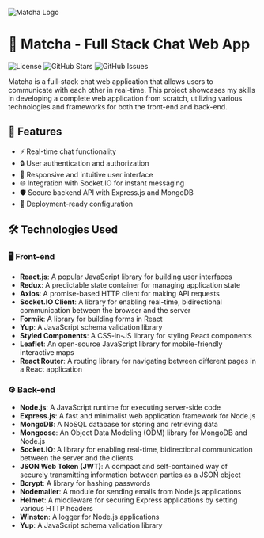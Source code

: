 ![Matcha Logo](https://example.com/logo.png)

# 🌿 Matcha - Full Stack Chat Web App

![License](https://img.shields.io/badge/license-MIT-blue.svg)
![GitHub Stars](https://img.shields.io/github/stars/your-username/matcha.svg)
![GitHub Issues](https://img.shields.io/github/issues/your-username/matcha.svg)

Matcha is a full-stack chat web application that allows users to communicate with each other in real-time. This project showcases my skills in developing a complete web application from scratch, utilizing various technologies and frameworks for both the front-end and back-end.

## 🌟 Features

- ⚡ Real-time chat functionality
- 🔒 User authentication and authorization
- 📱 Responsive and intuitive user interface
- 🌐 Integration with Socket.IO for instant messaging
- 🛡️ Secure backend API with Express.js and MongoDB
- 🚀 Deployment-ready configuration

## 🛠️ Technologies Used

### 🖥️ Front-end

- **React.js**: A popular JavaScript library for building user interfaces
- **Redux**: A predictable state container for managing application state
- **Axios**: A promise-based HTTP client for making API requests
- **Socket.IO Client**: A library for enabling real-time, bidirectional communication between the browser and the server
- **Formik**: A library for building forms in React
- **Yup**: A JavaScript schema validation library
- **Styled Components**: A CSS-in-JS library for styling React components
- **Leaflet**: An open-source JavaScript library for mobile-friendly interactive maps
- **React Router**: A routing library for navigating between different pages in a React application

### ⚙️ Back-end

- **Node.js**: A JavaScript runtime for executing server-side code
- **Express.js**: A fast and minimalist web application framework for Node.js
- **MongoDB**: A NoSQL database for storing and retrieving data
- **Mongoose**: An Object Data Modeling (ODM) library for MongoDB and Node.js
- **Socket.IO**: A library for enabling real-time, bidirectional communication between the server and the clients
- **JSON Web Token (JWT)**: A compact and self-contained way of securely transmitting information between parties as a JSON object
- **Bcrypt**: A library for hashing passwords
- **Nodemailer**: A module for sending emails from Node.js applications
- **Helmet**: A middleware for securing Express applications by setting various HTTP headers
- **Winston**: A logger for Node.js applications
- **Yup**: A JavaScript schema validation library

